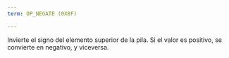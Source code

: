```yaml
---
term: OP_NEGATE (0X8F)

---
```

Invierte el signo del elemento superior de la pila. Si el valor es positivo, se convierte en negativo, y viceversa.